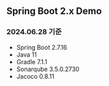 ## Spring Boot 2.x Demo
### 2024.06.28 기준
* Spring Boot 2.7.16
* Java 11
* Gradle 7.1.1
* Sonarqube 3.5.0.2730
* Jacoco 0.8.11